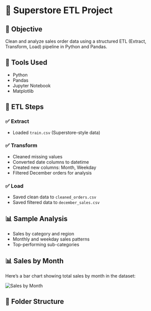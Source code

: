 # 🛒 Superstore ETL Project

## 📌 Objective
Clean and analyze sales order data using a structured ETL (Extract, Transform, Load) pipeline in Python and Pandas.

## 🧰 Tools Used
- Python
- Pandas
- Jupyter Notebook
- Matplotlib

## 🔁 ETL Steps

### ✅ Extract
- Loaded `train.csv` (Superstore-style data)

### ✅ Transform
- Cleaned missing values
- Converted date columns to datetime
- Created new columns: Month, Weekday
- Filtered December orders for analysis

### ✅ Load
- Saved clean data to `cleaned_orders.csv`
- Saved filtered data to `december_sales.csv`

## 📊 Sample Analysis
- Sales by category and region
- Monthly and weekday sales patterns
- Top-performing sub-categories

## 📊 Sales by Month

Here’s a bar chart showing total sales by month in the dataset:

![Sales by Month](sales_by_month_chart.png)

## 📂 Folder Structure

